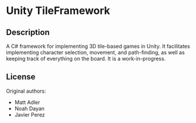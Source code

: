 Unity TileFramework
====================

Description
-----------
A C# framework for implementing 3D tile-based games in Unity. It facilitates implementing character selection, movement, and path-finding, as well as keeping track of everything on the board.
It is a work-in-progress.

License
-------
Original authors:
* Matt Adler
* Noah Dayan
* Javier Perez
